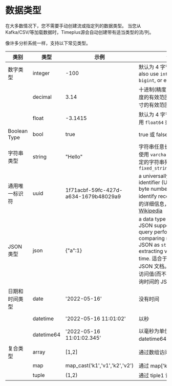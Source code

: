 # 数据类型

在大多数情况下，您不需要手动创建流或指定列的数据类型。 当您从 Kafka/CSV/等加载数据时，Timeplus源会自动创建带有适当类型的流/列。

像许多分析系统一样，支持以下常见类型。

| 类别           | 类型         | 示例                                   | 说明                                                                                                                                                                                                                | 相关函数                                                               |
| ------------ | ---------- | ------------------------------------ | ----------------------------------------------------------------------------------------------------------------------------------------------------------------------------------------------------------------- | ------------------------------------------------------------------ |
| 数字类型         | integer    | -100                                 | 默认为 4 字节。 You can also use `int`, `smallint`, `bigint`, or even `uint16` etc.                                                                                                                                     | [to_int](functions#to_int)                                         |
|              | decimal    | 3.14                                 | 十进制(精度，缩放)。 精确度的有效范围是[1：76]，尺寸的有效范围是[0：精度]                                                                                                                                                                        | [to_decimal](functions#to_decimal)                                 |
|              | float      | -3.1415                              | 默认为 4 字节。 您也可以使用 `float64` 或 `双倍` 的 8 字节                                                                                                                                                                          | [to_float](functions#to_float)                                     |
| Boolean Type | bool       | true                                 | true 或 false                                                                                                                                                                                                      |                                                                    |
| 字符串类型        | string     | "Hello"                              | 字符串任意长度。 您也可以使用 `varchar` 来创建大小固定的字符串列，请使用 `fixed_string(positiveInt)`                                                                                                                                            | [to_string](functions#to_string), [等。 ](functions#process-text)    |
| 通用唯一标识符      | uuid       | 1f71acbf-59fc-427d-a634-1679b48029a9 | a universally unique identifier (UUID) is a 16-byte number used to identify records. 关于UUID的详细信息，请参阅 [Wikipedia](https://en.wikipedia.org/wiki/Universally_unique_identifier)                                     | [uuid](functions#uuid)                                             |
| JSON 类型      | json       | {"a":1}                              | a data type with built-in JSON support, with better query performance comparing saving the JSON as `string` and extracting value at query time. 适合于同一方案的 JSON 文档。 通过 `column.a` 访问值(而不是 `column:a` 查询时间的 JSON 提取) |                                                                    |
| 日期和时间类型      | date       | '2022-05-16'                         | 没有时间                                                                                                                                                                                                              | [to_date](functions#to_date), [today](functions#today)             |
|              | datetime   | '2022-05-16 11:01:02'                | 以秒                                                                                                                                                                                                                | [to _time](functions#to_time), [now](functions#now)                |
|              | datetime64 | '2022-05-16 11:01:02.345'            | 以毫秒为单位, 与 datetime64(3) 相同                                                                                                                                                                                        | [to _time](functions#to_time), [now 64](functions#now64)           |
| 复合类型         | array      | [1,2]                                | 通过数组访问第一个元素[1]                                                                                                                                                                                                    | [length](functions#length), [array_concat](functions#array_concat) |
|              | map        | map_cast('k1','v1','k2','v2')        | 通过 map['key1'] 访问密钥                                                                                                                                                                                               | [map_cast](functions#map_cast)                                     |
|              | tuple      | (1,2)                                | 通过 tiple1 访问第一个元素                                                                                                                                                                                                 |                                                                    |

